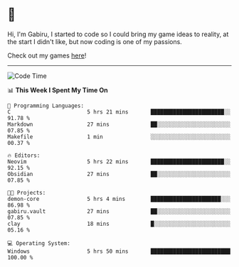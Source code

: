# 🐀

Hi, I'm Gabiru, I started to code so I could bring my game ideas to reality, at the start I didn't like, but now coding is one of my passions.

Check out my games [here](https://gabiru.art/projetos/)!

---

<!--START_SECTION:waka-->
![Code Time](http://img.shields.io/badge/Code%20Time-449%20hrs%2025%20mins-blue)

📊 **This Week I Spent My Time On** 

```text
💬 Programming Languages: 
C                        5 hrs 21 mins       ███████████████████████░░   91.78 % 
Markdown                 27 mins             ██░░░░░░░░░░░░░░░░░░░░░░░   07.85 % 
Makefile                 1 min               ░░░░░░░░░░░░░░░░░░░░░░░░░   00.37 % 

🔥 Editors: 
Neovim                   5 hrs 22 mins       ███████████████████████░░   92.15 % 
Obsidian                 27 mins             ██░░░░░░░░░░░░░░░░░░░░░░░   07.85 % 

🐱‍💻 Projects: 
demon-core               5 hrs 4 mins        ██████████████████████░░░   86.98 % 
gabiru.vault             27 mins             ██░░░░░░░░░░░░░░░░░░░░░░░   07.85 % 
clay                     18 mins             █░░░░░░░░░░░░░░░░░░░░░░░░   05.16 % 

💻 Operating System: 
Windows                  5 hrs 50 mins       █████████████████████████   100.00 % 
```


<!--END_SECTION:waka-->
